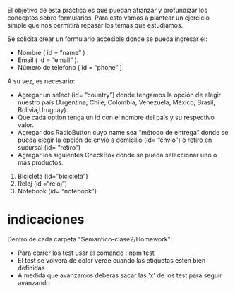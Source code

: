 El objetivo de esta práctica es que puedan afianzar y profundizar los conceptos 
sobre formularios. Para esto vamos a plantear un ejercicio simple que nos 
permitirá repasar los temas que estudiamos.


Se solicita crear un formulario accesible donde se pueda ingresar el:
- Nombre ( id = ”name” ) .
- Email ( id = “email” ).
- Número de teléfono ( id = “phone” ).

A su vez, es necesario:
- Agregar un select (id= “country”) donde tengamos la opción de elegir nuestro país (Argentina, Chile, Colombia, Venezuela, México, Brasil, Bolivia,Uruguay). 
- Que cada option tenga un id con el nombre del país y su respectivo valor.
- Agregar dos RadioButton cuyo name sea “método de entrega” donde se pueda elegir la opción de envío a domicilio (id= “envio”) o retiro en sucursal (id= “retiro”)
- Agregar los siguientes CheckBox donde se pueda seleccionar uno o más productos.
1. Bicicleta (id=”bicicleta”)
2. Reloj (id =“reloj”)
3. Notebook (id= “notebook”)


# indicaciones 
Dentro de cada carpeta "Semantico-clase2/Homework":
- Para correr los test usar el comando : npm test
- El test se volverá de color verde cuando las etiquetas estén bien definidas
- A medida que avanzamos deberás sacar las 'x' de los test para seguir avanzando



